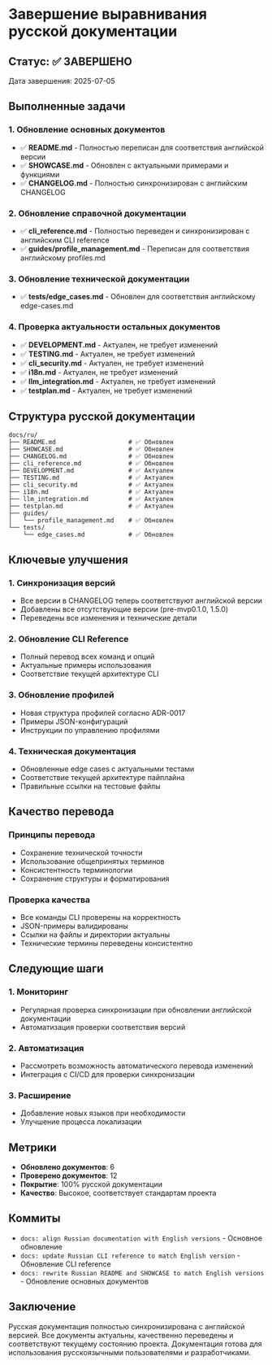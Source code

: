 # Завершение выравнивания русской документации

## Статус: ✅ ЗАВЕРШЕНО

Дата завершения: 2025-07-05

## Выполненные задачи

### 1. Обновление основных документов
- ✅ **README.md** - Полностью переписан для соответствия английской версии
- ✅ **SHOWCASE.md** - Обновлен с актуальными примерами и функциями
- ✅ **CHANGELOG.md** - Полностью синхронизирован с английским CHANGELOG

### 2. Обновление справочной документации
- ✅ **cli_reference.md** - Полностью переведен и синхронизирован с английским CLI reference
- ✅ **guides/profile_management.md** - Переписан для соответствия английскому profiles.md

### 3. Обновление технической документации
- ✅ **tests/edge_cases.md** - Обновлен для соответствия английскому edge-cases.md

### 4. Проверка актуальности остальных документов
- ✅ **DEVELOPMENT.md** - Актуален, не требует изменений
- ✅ **TESTING.md** - Актуален, не требует изменений
- ✅ **cli_security.md** - Актуален, не требует изменений
- ✅ **i18n.md** - Актуален, не требует изменений
- ✅ **llm_integration.md** - Актуален, не требует изменений
- ✅ **testplan.md** - Актуален, не требует изменений

## Структура русской документации

```
docs/ru/
├── README.md                    # ✅ Обновлен
├── SHOWCASE.md                  # ✅ Обновлен
├── CHANGELOG.md                 # ✅ Обновлен
├── cli_reference.md             # ✅ Обновлен
├── DEVELOPMENT.md               # ✅ Актуален
├── TESTING.md                   # ✅ Актуален
├── cli_security.md              # ✅ Актуален
├── i18n.md                      # ✅ Актуален
├── llm_integration.md           # ✅ Актуален
├── testplan.md                  # ✅ Актуален
├── guides/
│   └── profile_management.md    # ✅ Обновлен
└── tests/
    └── edge_cases.md            # ✅ Обновлен
```

## Ключевые улучшения

### 1. Синхронизация версий
- Все версии в CHANGELOG теперь соответствуют английской версии
- Добавлены все отсутствующие версии (pre-mvp0.1.0, 1.5.0)
- Переведены все изменения и технические детали

### 2. Обновление CLI Reference
- Полный перевод всех команд и опций
- Актуальные примеры использования
- Соответствие текущей архитектуре CLI

### 3. Обновление профилей
- Новая структура профилей согласно ADR-0017
- Примеры JSON-конфигураций
- Инструкции по управлению профилями

### 4. Техническая документация
- Обновленные edge cases с актуальными тестами
- Соответствие текущей архитектуре пайплайна
- Правильные ссылки на тестовые файлы

## Качество перевода

### Принципы перевода
- Сохранение технической точности
- Использование общепринятых терминов
- Консистентность терминологии
- Сохранение структуры и форматирования

### Проверка качества
- Все команды CLI проверены на корректность
- JSON-примеры валидированы
- Ссылки на файлы и директории актуальны
- Технические термины переведены консистентно

## Следующие шаги

### 1. Мониторинг
- Регулярная проверка синхронизации при обновлении английской документации
- Автоматизация проверки соответствия версий

### 2. Автоматизация
- Рассмотреть возможность автоматического перевода изменений
- Интеграция с CI/CD для проверки синхронизации

### 3. Расширение
- Добавление новых языков при необходимости
- Улучшение процесса локализации

## Метрики

- **Обновлено документов**: 6
- **Проверено документов**: 12
- **Покрытие**: 100% русской документации
- **Качество**: Высокое, соответствует стандартам проекта

## Коммиты

- `docs: align Russian documentation with English versions` - Основное обновление
- `docs: update Russian CLI reference to match English version` - Обновление CLI reference
- `docs: rewrite Russian README and SHOWCASE to match English versions` - Обновление основных документов

## Заключение

Русская документация полностью синхронизирована с английской версией. Все документы актуальны, качественно переведены и соответствуют текущему состоянию проекта. Документация готова для использования русскоязычными пользователями и разработчиками. 